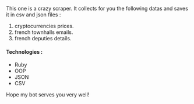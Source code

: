 This one is a crazy scraper. It collects for you the following datas and saves it in csv and json files :
1. cryptocurrencies prices.
2. french townhalls emails.
3. french deputies details.

#### Technologies :
- Ruby
- OOP
- JSON
- CSV

Hope my bot serves you very well!
